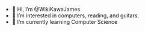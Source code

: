 - 👋 Hi, I’m @WikiKawaJames
- 👀 I’m interested in computers, reading, and guitars.
- 🌱 I’m currently learning Computer Science

